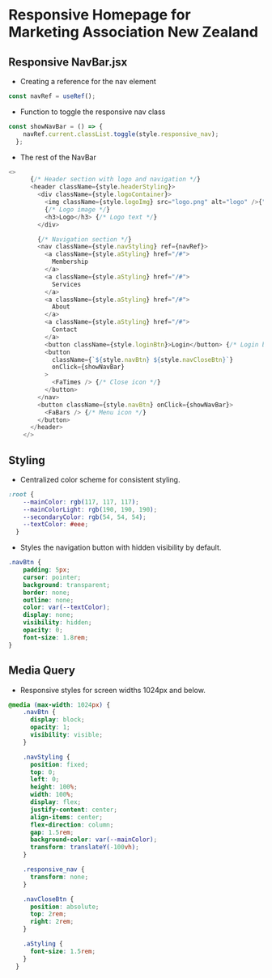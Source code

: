 # Responsive Homepage for Marketing Association New Zealand

## Responsive NavBar.jsx

- Creating a reference for the nav element

```JavaScript
const navRef = useRef();
```

- Function to toggle the responsive nav class

```JavaScript
const showNavBar = () => {
    navRef.current.classList.toggle(style.responsive_nav);
  };
```

- The rest of the NavBar

```JavaScript
<>
      {/* Header section with logo and navigation */}
      <header className={style.headerStyling}>
        <div className={style.logoContainer}>
          <img className={style.logoImg} src="logo.png" alt="logo" />{" "}
          {/* Logo image */}
          <h3>Logo</h3> {/* Logo text */}
        </div>

        {/* Navigation section */}
        <nav className={style.navStyling} ref={navRef}>
          <a className={style.aStyling} href="/#">
            Membership
          </a>
          <a className={style.aStyling} href="/#">
            Services
          </a>
          <a className={style.aStyling} href="/#">
            About
          </a>
          <a className={style.aStyling} href="/#">
            Contact
          </a>
          <button className={style.loginBtn}>Login</button> {/* Login button */}
          <button
            className={`${style.navBtn} ${style.navCloseBtn}`}
            onClick={showNavBar}
          >
            <FaTimes /> {/* Close icon */}
          </button>
        </nav>
        <button className={style.navBtn} onClick={showNavBar}>
          <FaBars /> {/* Menu icon */}
        </button>
      </header>
    </>
```

## Styling

- Centralized color scheme for consistent styling.

```CSS
:root {
    --mainColor: rgb(117, 117, 117);
    --mainColorLight: rgb(190, 190, 190);
    --secondaryColor: rgb(54, 54, 54);
    --textColor: #eee;
  }
```

- Styles the navigation button with hidden visibility by default.

```CSS
.navBtn {
    padding: 5px;
    cursor: pointer;
    background: transparent;
    border: none;
    outline: none;
    color: var(--textColor);
    display: none;
    visibility: hidden;
    opacity: 0;
    font-size: 1.8rem;
}
```

## Media Query

- Responsive styles for screen widths 1024px and below.

```CSS
@media (max-width: 1024px) {
    .navBtn {
      display: block;
      opacity: 1;
      visibility: visible;
    }

    .navStyling {
      position: fixed;
      top: 0;
      left: 0;
      height: 100%;
      width: 100%;
      display: flex;
      justify-content: center;
      align-items: center;
      flex-direction: column;
      gap: 1.5rem;
      background-color: var(--mainColor);
      transform: translateY(-100vh);
    }

    .responsive_nav {
      transform: none;
    }

    .navCloseBtn {
      position: absolute;
      top: 2rem;
      right: 2rem;
    }

    .aStyling {
      font-size: 1.5rem;
    }
  }
```

